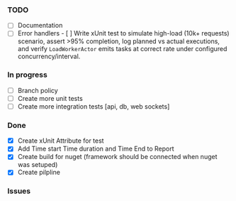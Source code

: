 ### TODO
- [ ] Documentation
- [ ] Error handlers - [ ] Write xUnit test to simulate high-load (10k+ requests) scenario, assert >95% completion, log planned vs actual executions, and verify `LoadWorkerActor` emits tasks at correct rate under configured concurrency/interval.
### In progress
- [ ] Branch policy
- [ ] Create more unit tests
- [ ] Create more integration tests [api, db, web sockets]
### Done
- [x] Create xUnit Attribute for test
- [x] Add Time start Time duration and Time End to Report
- [x] Create build for nuget (framework should be connected when nuget was setuped)
- [x] Create pilpline
### Issues